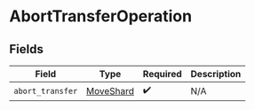 # AbortTransferOperation


## Fields

| Field                                         | Type                                          | Required                                      | Description                                   |
| --------------------------------------------- | --------------------------------------------- | --------------------------------------------- | --------------------------------------------- |
| `abort_transfer`                              | [MoveShard](../../models/shared/moveshard.md) | :heavy_check_mark:                            | N/A                                           |
